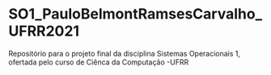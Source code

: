 # SO1_PauloBelmontRamsesCarvalho_UFRR2021
 Repositório para o projeto final da disciplina Sistemas Operacionais 1, ofertada pelo curso de Ciênca da Computação -UFRR
